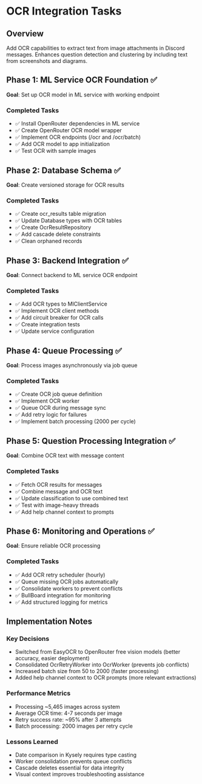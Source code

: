 # OCR Integration Tasks

## Overview
Add OCR capabilities to extract text from image attachments in Discord messages. Enhances question detection and clustering by including text from screenshots and diagrams.

## Phase 1: ML Service OCR Foundation ✅
**Goal**: Set up OCR model in ML service with working endpoint

### Completed Tasks
- ✅ Install OpenRouter dependencies in ML service
- ✅ Create OpenRouter OCR model wrapper
- ✅ Implement OCR endpoints (/ocr and /ocr/batch)
- ✅ Add OCR model to app initialization
- ✅ Test OCR with sample images

## Phase 2: Database Schema ✅
**Goal**: Create versioned storage for OCR results

### Completed Tasks
- ✅ Create ocr_results table migration
- ✅ Update Database types with OCR tables
- ✅ Create OcrResultRepository
- ✅ Add cascade delete constraints
- ✅ Clean orphaned records

## Phase 3: Backend Integration ✅
**Goal**: Connect backend to ML service OCR endpoint

### Completed Tasks
- ✅ Add OCR types to MlClientService
- ✅ Implement OCR client methods
- ✅ Add circuit breaker for OCR calls
- ✅ Create integration tests
- ✅ Update service configuration

## Phase 4: Queue Processing ✅
**Goal**: Process images asynchronously via job queue

### Completed Tasks
- ✅ Create OCR job queue definition
- ✅ Implement OCR worker
- ✅ Queue OCR during message sync
- ✅ Add retry logic for failures
- ✅ Implement batch processing (2000 per cycle)

## Phase 5: Question Processing Integration ✅
**Goal**: Combine OCR text with message content

### Completed Tasks
- ✅ Fetch OCR results for messages
- ✅ Combine message and OCR text
- ✅ Update classification to use combined text
- ✅ Test with image-heavy threads
- ✅ Add help channel context to prompts

## Phase 6: Monitoring and Operations ✅
**Goal**: Ensure reliable OCR processing

### Completed Tasks
- ✅ Add OCR retry scheduler (hourly)
- ✅ Queue missing OCR jobs automatically
- ✅ Consolidate workers to prevent conflicts
- ✅ BullBoard integration for monitoring
- ✅ Add structured logging for metrics

## Implementation Notes

### Key Decisions
- Switched from EasyOCR to OpenRouter free vision models (better accuracy, easier deployment)
- Consolidated OcrRetryWorker into OcrWorker (prevents job conflicts)
- Increased batch size from 50 to 2000 (faster processing)
- Added help channel context to OCR prompts (more relevant extractions)

### Performance Metrics
- Processing ~5,465 images across system
- Average OCR time: 4-7 seconds per image
- Retry success rate: ~95% after 3 attempts
- Batch processing: 2000 images per retry cycle

### Lessons Learned
- Date comparison in Kysely requires type casting
- Worker consolidation prevents queue conflicts
- Cascade deletes essential for data integrity
- Visual context improves troubleshooting assistance